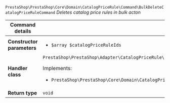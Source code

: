`PrestaShop\PrestaShop\Core\Domain\CatalogPriceRule\Command\BulkDeleteCatalogPriceRuleCommand`
_Deletes catalog price rules in bulk acton_

| Command details            |    |
| -------------------------- | -- |
| **Constructor parameters** | <ul> <li>`$array $catalogPriceRuleIds`</li> </ul> |
| **Handler class**          | `PrestaShop\PrestaShop\Adapter\CatalogPriceRule\CommandHandler\BulkDeleteCatalogPriceRuleHandler`  <p> Implements: </p> <ul>  <li>`PrestaShop\PrestaShop\Core\Domain\CatalogPriceRule\CommandHandler\BulkDeleteCatalogPriceRuleHandlerInterface`</li>  |
| **Return type** |  `void`  |
